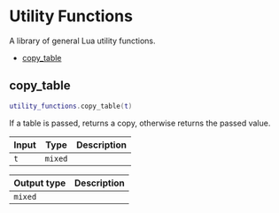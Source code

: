 # Utility Functions

A library of general Lua utility functions.

- [copy_table](#copy_table)

## copy_table

```lua
utility_functions.copy_table(t)
```

If a table is passed, returns a copy, otherwise returns the passed value.

| Input | Type | Description |
| --- | --- | --- |
| `t` | `mixed` |  |

| Output type | Description |
| --- | --- |
| `mixed` |  |